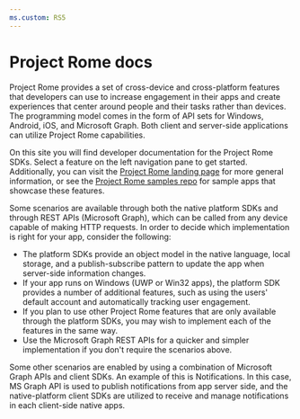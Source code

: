 ```yaml
---
ms.custom: RS5
---
```

# Project Rome docs

Project Rome provides a set of cross-device and cross-platform features that developers can use to increase engagement in their apps and create experiences that center around people and their tasks rather than devices. The programming model comes in the form of API sets for Windows, Android, iOS, and Microsoft Graph. Both client and server-side applications can utilize Project Rome capabilities. 

On this site you will find developer documentation for the Project Rome SDKs. Select a feature on the left navigation pane to get started. Additionally, you can visit the [Project Rome landing page](https://developer.microsoft.com/windows/project-rome) for more general information, or see the [Project Rome samples repo](https://github.com/Microsoft/project-rome) for sample apps that showcase these features.

Some scenarios are available through both the native platform SDKs and through REST APIs (Microsoft Graph), which can be called from any device capable of making HTTP requests. In order to decide which implementation is right for your app, consider the following:

* The platform SDKs provide an object model in the native language, local storage, and a publish-subscribe pattern to update the app when server-side information changes.
* If your app runs on Windows (UWP or Win32 apps), the platform SDK provides a number of additional features, such as using the users' default account and automatically tracking user engagement. 
*  If you plan to use other Project Rome features that are only available through the platform SDKs, you may wish to implement each of the features in the same way.
* Use the Microsoft Graph REST APIs for a quicker and simpler implementation if you don't require the scenarios above.

Some other scenarios are enabled by using a combination of Microsoft Graph APIs and client SDKs. An example of this is Notifications. In this case, MS Graph API is used to publish notifications from app server side, and the native-platform client SDKs are utilized to receive and manage notifications in each client-side native apps. 